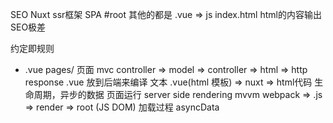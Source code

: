 SEO Nuxt ssr框架
SPA #root 其他的都是 .vue => js
index.html html的内容输出 SEO极差

约定即规则

- .vue pages/ 页面
  mvc   controller => model => controller => html => http response
    .vue 放到后端来编译
    文本 .vue(html 模板) => nuxt => html代码
    生命周期，异步的数据 页面运行 server side rendering
  mvvm webpack => .js => render => root (JS DOM)
  加载过程
  asyncData
